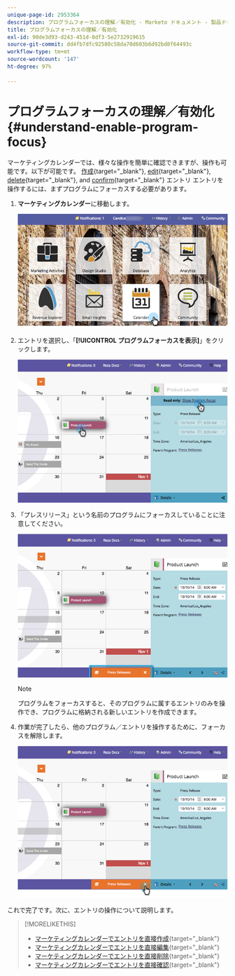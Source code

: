 ```yaml
---
unique-page-id: 2953364
description: プログラムフォーカスの理解／有効化 - Marketo ドキュメント - 製品ドキュメント
title: プログラムフォーカスの理解／有効化
exl-id: 90de3d93-d243-451d-8df3-5e2732919615
source-git-commit: dd4fb7dfc92580c58da70d603b6d92bd8f64493c
workflow-type: tm+mt
source-wordcount: '147'
ht-degree: 97%

---
```


# プログラムフォーカスの理解／有効化 {#understand-enable-program-focus}

マーケティングカレンダーでは、様々な操作を簡単に確認できますが、操作も可能です。以下が可能です。 [作成](/help/marketo/product-docs/core-marketo-concepts/marketing-calendar/working-with-the-calendar/create-entries-directly-in-the-marketing-calendar.md){target="_blank"}, [edit](/help/marketo/product-docs/core-marketo-concepts/marketing-calendar/working-with-the-calendar/edit-entries-directly-in-the-marketing-calendar.md){target="_blank"}, [delete](/help/marketo/product-docs/core-marketo-concepts/marketing-calendar/working-with-the-calendar/delete-entries-directly-in-the-marketing-calendar.md){target="_blank"}, and [confirm](/help/marketo/product-docs/core-marketo-concepts/marketing-calendar/working-with-the-calendar/confirm-entries-directly-in-the-marketing-calendar.md){target="_blank"} エントリ エントリを操作するには、まずプログラムにフォーカスする必要があります。

1. **マーケティングカレンダー**&#x200B;に移動します。

   ![](assets/2017-05-10-15-30-47-1.png)

1. エントリを選択し、「**[!UICONTROL プログラムフォーカスを表示]**」をクリックします。

   ![](assets/image2014-10-20-13-3a24-3a3.png)

1. 「プレスリリース」という名前のプログラムにフォーカスしていることに注意してください。

   ![](assets/image2014-10-20-13-3a24-3a15.png)

   >[!NOTE]
   >
   >プログラムをフォーカスすると、そのプログラムに属するエントリのみを操作でき、プログラムに格納される新しいエントリを作成できます。

1. 作業が完了したら、他のプログラム／エントリを操作するために、フォーカスを解除します。

   ![](assets/image2014-10-20-13-3a24-3a24.png)

これで完了です。次に、エントリの操作について説明します。

>[!MORELIKETHIS]
>
>* [マーケティングカレンダーでエントリを直接作成](/help/marketo/product-docs/core-marketo-concepts/marketing-calendar/working-with-the-calendar/create-entries-directly-in-the-marketing-calendar.md){target="_blank"}
>* [マーケティングカレンダーでエントリを直接編集](/help/marketo/product-docs/core-marketo-concepts/marketing-calendar/working-with-the-calendar/edit-entries-directly-in-the-marketing-calendar.md){target="_blank"}
>* [マーケティングカレンダーでエントリを直接削除](/help/marketo/product-docs/core-marketo-concepts/marketing-calendar/working-with-the-calendar/delete-entries-directly-in-the-marketing-calendar.md){target="_blank"}
>* [マーケティングカレンダーでエントリを直接確認](/help/marketo/product-docs/core-marketo-concepts/marketing-calendar/working-with-the-calendar/confirm-entries-directly-in-the-marketing-calendar.md){target="_blank"}

